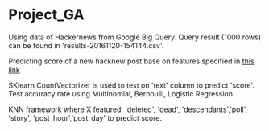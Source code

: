 # Project_GA

Using data of Hackernews from Google Big Query. Query result (1000 rows) can be found in 'results-20161120-154144.csv'.

Predicting score of a new hacknew post base on features specified in [this link](https://github.com/HackerNews/API).

SKlearn CountVectorizer is used to test on 'text' column to predict 'score'. Test accuracy rate using Multinomial, Bernoulli, Logistic Regression.

KNN framework where X featured: 'deleted', 'dead', 'descendants','poll', 'story', 'post_hour','post_day' to predict score.
